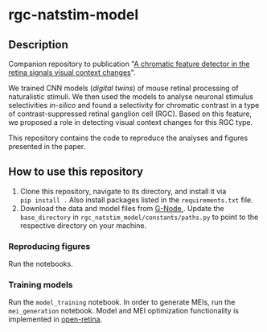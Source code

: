 # rgc-natstim-model
## Description
Companion repository to publication "[A chromatic feature detector in the retina signals visual context changes](https://elifesciences.org/articles/86860)".

We trained CNN models (*digital twins*) of mouse retinal processing of naturalistic stimuli. We then used the models to analyse neuronal stimulus selectivities *in-silico* and found a selectivity for chromatic contrast in a type of contrast-suppressed retinal ganglion cell (RGC). Based on this feature, we proposed a role in detecting visual context changes for this RGC type.

This repository contains the code to reproduce the analyses and figures presented in the paper. 

## How to use this repository
1. Clone this repository, navigate to its directory, and install it via  
`pip install .` Also install packages listed in the `requirements.txt` file.
2. Download the data and model files from [G-Node ](https://gin.g-node.org/eulerlab/rgc-natstim). Update the `base_directory` in `rgc_natstim_model/constants/paths.py` to point to the respective directory on your machine. 
### Reproducing figures 
 Run the notebooks. 
### Training models
Run the `model_training` notebook. In order to generate MEIs, run the `mei_generation` notebook. Model and MEI optimization functionality is implemented in [open-retina](https://pypi.org/project/openretina/).
